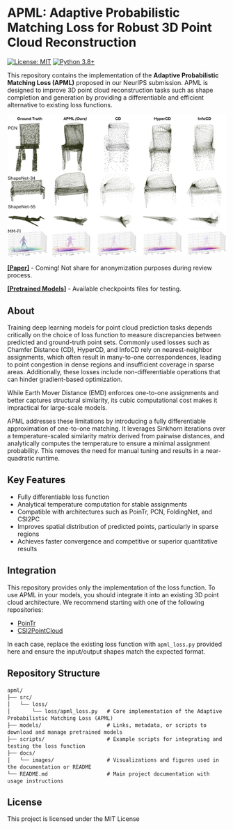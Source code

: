 # APML: Adaptive Probabilistic Matching Loss for Robust 3D Point Cloud Reconstruction
[![License: MIT](https://img.shields.io/badge/License-MIT-yellow.svg)](https://opensource.org/licenses/MIT)
[![Python 3.8+](https://img.shields.io/badge/python-3.8+-green.svg)](https://www.python.org/downloads/release/python-380/)

This repository contains the implementation of the **Adaptive Probabilistic Matching Loss (APML)** proposed in our NeurIPS submission. APML is designed to improve 3D point cloud reconstruction tasks such as shape completion and generation by providing a differentiable and efficient alternative to existing loss functions.



![cover](docs/images/apml_comparison.png)


[**[Paper]**](https://github.com/apm-loss) - Coming! Not share for anonymization purposes during review process.

[**[Pretrained Models]**](https://drive.google.com/file/d/1dSuBUrZQzAWsxYH6j_EP-EAhgsRfvP5t/view?usp=sharing) - Available checkpoints files for testing.

## About

Training deep learning models for point cloud prediction tasks depends critically on the choice of loss function to measure discrepancies between predicted and ground-truth point sets. Commonly used losses such as Chamfer Distance (CD), HyperCD, and InfoCD rely on nearest-neighbor assignments, which often result in many-to-one correspondences, leading to point congestion in dense regions and insufficient coverage in sparse areas. Additionally, these losses include non-differentiable operations that can hinder gradient-based optimization.

While Earth Mover Distance (EMD) enforces one-to-one assignments and better captures structural similarity, its cubic computational cost makes it impractical for large-scale models.

APML addresses these limitations by introducing a fully differentiable approximation of one-to-one matching. It leverages Sinkhorn iterations over a temperature-scaled similarity matrix derived from pairwise distances, and analytically computes the temperature to ensure a minimal assignment probability. This removes the need for manual tuning and results in a near-quadratic runtime.

## Key Features

- Fully differentiable loss function
- Analytical temperature computation for stable assignments
- Compatible with architectures such as PoinTr, PCN, FoldingNet, and CSI2PC
- Improves spatial distribution of predicted points, particularly in sparse regions
- Achieves faster convergence and competitive or superior quantitative results

## Integration

This repository provides only the implementation of the loss function. To use APML in your models, you should integrate it into an existing 3D point cloud architecture. We recommend starting with one of the following repositories:

- [PoinTr](https://github.com/yuxumin/PoinTr)
- [CSI2PointCloud](https://github.com/arritmic/csi2pointcloud)

In each case, replace the existing loss function with `apml_loss.py` provided here and ensure the input/output shapes match the expected format.

## Repository Structure

```text
apml/
├── src/
│   └── loss/
│       └── loss/apml_loss.py   # Core implementation of the Adaptive Probabilistic Matching Loss (APML)
├── models/                     # Links, metadata, or scripts to download and manage pretrained models
├── scripts/                    # Example scripts for integrating and testing the loss function
├── docs/
│   └── images/                 # Visualizations and figures used in the documentation or README
└── README.md                   # Main project documentation with usage instructions

```

## License
This project is licensed under the MIT License